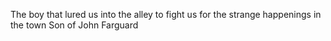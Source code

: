 The boy that lured us into the alley to fight us for the strange happenings in the town
Son of John Farguard